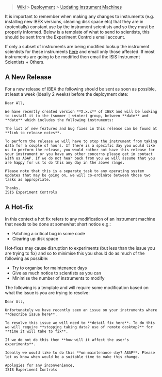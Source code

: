 > [Wiki](Home) > [Deployment](Deployment) > [Updating Instrument Machines](Updating-Instrument-Machines)

It is important to remember when making any changes to instruments (e.g. installing new IBEX versions, cleaning disk space etc) that they are in (potentially) constant use by the instrument scientists and so they must be properly informed. Below is a template of what to send to scientists, this should be sent from the Experiment Controls email account.

If only a subset of instruments are being modified lookup the instrument scientists for these instruments [here](https://www.isis.stfc.ac.uk/Pages/Instrument-Scientists.aspx) and email only those affected. If most instruments are going to be modified then email the ISIS Instrument Scientists + Others.

## A New Release

For a new release of IBEX the following should be sent as soon as possible, at least a week (ideally 2 weeks) before the deployment date:

```
Dear All,

We have recently created version **X.x.x** of IBEX and will be looking to install it to the (summer | winter) group, between **date** and **date** which includes the following instruments:

The list of new features and bug fixes in this release can be found at **link to release notes**.

To perform the release we will have to stop the instrument from taking data for a couple of hours. If there is a specific day you would like us to perform the release, you would rather not have this release for your instrument or you have any other concerns please get in contact with us ASAP. If we do not hear back from you we will assume that you are happy for us to do this any day in the above range.

Please note that this is a separate task to any operating system updates that may be going on, we will co-ordinate between those two tasks as appropriate.

Thanks,
ISIS Experiment Controls
```

## A Hot-fix

In this context a hot fix refers to any modification of an instrument machine that needs to be done at somewhat short notice e.g.:
* Patching a critical bug in some code
* Clearing up disk space

Hot-fixes may cause disruption to experiments (but less than the issue you are trying to fix) and so to minimise this you should do as much of the following as possible:
* Try to organise for maintenance days
* Give as much notice to scientists as you can
* Minimise the number of instruments to modify

The following is a template and will require some modification based on what the issue is you are trying to resolve:

```
Dear All,

Unfortunately we have recently seen an issue on your instruments where **describe issue here**.

To resolve this issue we will need to **detail fix here**. To do this we will require **stopping taking data? use of remote desktop?** for **time it will take to fix**.

If we do not do this then **how will it affect the user's experiments**.

Ideally we would like to do this **on maintenance day? ASAP**. Please let us know when would be a suitable time to make this change.

Apologies for any inconvenience,
ISIS Experiment Controls 
```